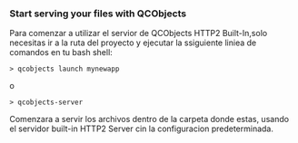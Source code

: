 ### Start serving your files with QCObjects

Para comenzar a utilizar el servior de QCObjects HTTP2 Built-In,solo necesitas ir a la ruta del proyecto y ejecutar la ssiguiente liniea de comandos en tu bash shell:

```shell
> qcobjects launch mynewapp
```

o

```
> qcobjects-server
```

Comenzara a servir los archivos dentro de la carpeta donde estas, usando el servidor built-in HTTP2 Server cin la configuracion predeterminada.
